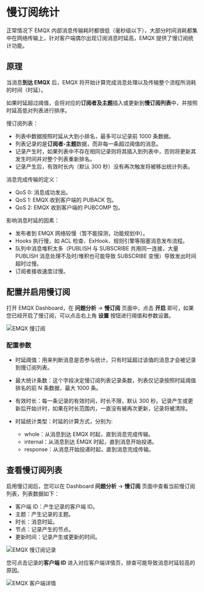 # 慢订阅统计

正常情况下 EMQX 内部消息传输耗时都很低（毫秒级以下），大部分时间消耗都集中在网络传输上，针对客户端偶尔出现订阅消息时延高，EMQX 提供了慢订阅统计功能。

## 原理

当消息**到达 EMQX** 后，EMQX 将开始计算完成消息处理以及传输整个流程所消耗的时间（时延）。

如果时延超过阈值，会将对应的**订阅者及主题**插入或更新到**慢订阅列表**中，并按照时延高低对列表进行排序。

慢订阅列表：

- 列表中数据按照时延从大到小排名，最多可以记录前 1000 条数据。
- 列表记录的是**订阅者-主题**数据，而非每一条超过阈值的消息。
- 记录产生时，如果列表中不存在相同记录则将其插入到列表中，否则将更新其发生时间并对整个列表重新排名。
- 记录产生后，有效时长内（默认 300 秒）没有再次触发将被移出统计列表。

消息完成传输的定义：

- QoS 0: 消息成功发出。
- QoS 1: EMQX 收到客户端的 PUBACK 包。
- QoS 2: EMQX 收到客户端的 PUBCOMP 包。

影响消息时延的因素：

- 发布者到 EMQX 网络较慢（暂不能探测，功能规划中）。
- Hooks 执行慢，如 ACL 检查、ExHook、规则引擎等阻塞消息发布流程。
- 队列中消息堆积太多（PUBLISH 与 SUBSCRIBE 共用同一连接，大量 PUBLISH 消息处理不及时/堆积也可能导致 SUBSCRIBE 变慢）导致发出时间超时过慢。
- 订阅者接收速度过慢。

## 配置并启用慢订阅

<!-- TODO 补充配置文件配置方式，目前该方式有 BUG 暂时不在文档中提供。 -->

打开 EMQX Dashboard，在 **问题分析** -> **慢订阅** 页面中，点击 **开启** 即可，如果您已经开启了慢订阅，可以点击右上角 **设置** 按钮进行阈值和参数设置。

![EMQX 慢订阅](./assets/slow_subscribers_statistics_1.png)

### 配置参数
<!-- 
Stats Threshold
Maximum Number of Statistics
Eviction Time of Record
Stats Type:
    whole : The total time the delivery was completed
    internal : EMQX internal transfer time
    response : Client response time
 -->

- 时延阈值：用来判断消息是否参与统计，只有时延超过该值的消息才会被记录到慢订阅列表。

- 最大统计条数：这个字段决定慢订阅列表记录条数，列表仅记录按照时延阈值排名的前 N 条数据，最大 1000 条。

- 有效时长：每一条记录的有效时间，时长不限，默认 300 秒。记录产生或更新后开始计时，如果在时长范围内，一直没有被再次更新，记录将被清除。

- 时延统计类型：时延的计算方式，分别为:
  - whole：从消息到达 EMQX 时起，直到消息完成传输。
  - internal：从消息到达 EMQX 时起，直到消息开始投递。
  - response：从消息开始投递时起，直到消息完成传输。

## 查看慢订阅列表

启用慢订阅后，您可以在 Dashboard **问题分析** -> **慢订阅** 页面中查看当前慢订阅列表，列表数据如下：

- 客户端 ID：产生记录的客户端 ID。
- 主题：产生记录的主题。
- 时长：消息时延。
- 节点：记录产生的节点。
- 更新时间：记录产生或更新的时间。

![EMQX 慢订阅记录](./assets/slow_subscribers_statistics_3.png)

您可点击记录的**客户端 ID** 进入对应客户端详情页，排查可能导致消息时延较高的原因。

![EMQX 客户端详情](./assets/slow_subscribers_statistics_4.png)
